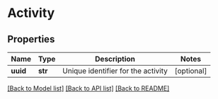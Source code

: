 # Activity

## Properties
Name | Type | Description | Notes
------------ | ------------- | ------------- | -------------
**uuid** | **str** | Unique identifier for the activity | [optional] 

[[Back to Model list]](../README.md#documentation-for-models) [[Back to API list]](../README.md#documentation-for-api-endpoints) [[Back to README]](../README.md)


